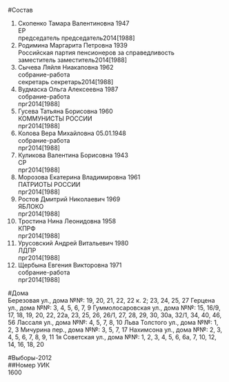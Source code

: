 #Состав  
1. Скопенко Тамара Валентиновна 1947  
    ЕР  
    председатель председатель2014[1988]  
2. Родимина Маргарита Петровна 1939  
    Российская партия пенсионеров за справедливость  
    заместитель заместитель2014[1988]  
3. Сычева Ляйля Ниакаповна 1962  
    собрание-работа  
    секретарь секретарь2014[1988]  
4. Вудмаска Ольга Алексеевна 1987  
    собрание-работа  
    прг2014[1988]  
5. Гусева Татьяна Борисовна 1960  
    КОММУНИСТЫ РОССИИ  
    прг2014[1988]  
6. Колова Вера Михайловна 05.01.1948  
    собрание-работа  
    прг2014[1988]  
7. Куликова Валентина Борисовна 1943  
    СР  
    прг2014[1988]  
8. Морозова Екатерина Владимировна 1961  
    ПАТРИОТЫ РОССИИ  
    прг2014[1988]  
9. Ростов Дмитрий Николаевич 1969  
    ЯБЛОКО  
    прг2014[1988]  
10. Тростина Нина Леонидовна 1958  
    КПРФ  
    прг2014[1988]  
11. Урусовский Андрей Витальевич 1980  
    ЛДПР  
    прг2014[1988]  
12. Щербына Евгения Викторовна 1971  
    собрание-работа  
    прг2014[1988]  
  
#Дома  
Березовая ул., дома №№: 19, 20, 21, 22, 22 к. 2; 23, 24, 25, 27  Герцена ул., дома №№: 3, 4, 5, 6, 7, 9 Гуммолосаровская ул., дома №№: 15, 16/9, 17, 18, 19, 20, 22, 22а, 23, 25, 26, 26/1, 27, 28, 29, 30, 30а, 32/1, 34, 40, 46, 56 Лассаля ул., дома №№: 4, 5, 7, 8, 10 Льва Толстого ул., дома №№: 1, 2, 3 Мичурина пер., дома №№: 3, 5, 7, 17 Нахимсона ул., дома №№: 2, 3, 4, 5, 6, 7, 8, 9, 11 1я Советская ул., дома №№: 1, 2, 3, 4, 5, 6, 6а, 7, 10, 12, 14, 16, 18, 20  
  
#Выборы-2012  
##Номер УИК  
1600  
